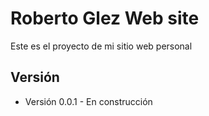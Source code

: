 # Roberto Glez Web site
Este es el proyecto de mi sitio web personal 
## Versión
* Versión 0.0.1 - En construcción
